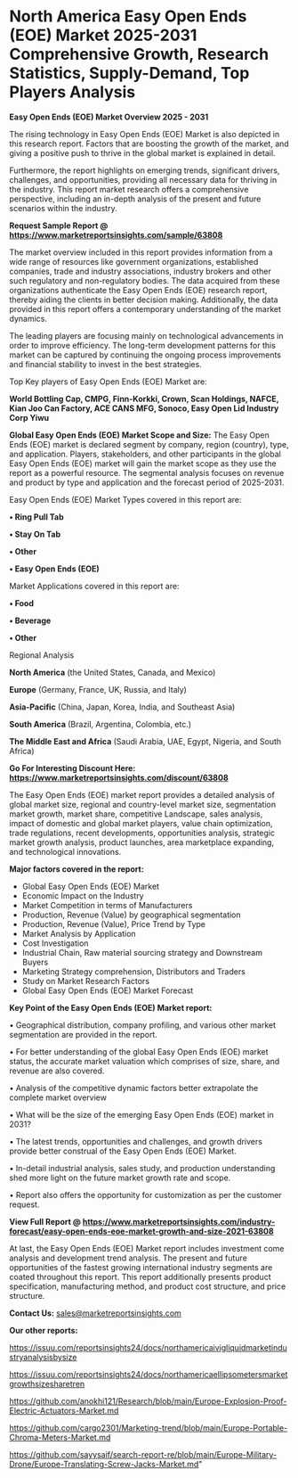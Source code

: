 # North America Easy Open Ends (EOE) Market 2025-2031 Comprehensive Growth, Research Statistics, Supply-Demand,  Top Players Analysis

<Strong> Easy Open Ends (EOE) Market Overview 2025 - 2031</strong>

The rising technology in Easy Open Ends (EOE) Market is also depicted in this research report. Factors that are boosting the growth of the market, and giving a positive push to thrive in the global market is explained in detail.

Furthermore, the report highlights on emerging trends, significant drivers, challenges, and opportunities, providing all necessary data for thriving in the industry. This report market research offers a comprehensive perspective, including an in-depth analysis of the present and future scenarios within the industry.

<strong>Request Sample Report @ <a href=https://www.marketreportsinsights.com/sample/63808>https://www.marketreportsinsights.com/sample/63808</a></strong>

The market overview included in this report provides information from a wide range of resources like government organizations, established companies, trade and industry associations, industry brokers and other such regulatory and non-regulatory bodies. The data acquired from these organizations authenticate the Easy Open Ends (EOE) research report, thereby aiding the clients in better decision making. Additionally, the data provided in this report offers a contemporary understanding of the market dynamics.

The leading players are focusing mainly on technological advancements in order to improve efficiency. The long-term development patterns for this market can be captured by continuing the ongoing process improvements and financial stability to invest in the best strategies.

Top Key players of Easy Open Ends (EOE) Market are:

<strong>World Bottling Cap, CMPG, Finn-Korkki, Crown, Scan Holdings, NAFCE, Kian Joo Can Factory, ACE CANS MFG, Sonoco, Easy Open Lid Industry Corp Yiwu</strong>

<strong><b>Global Easy Open Ends (EOE) Market Scope and Size:</b></strong>
The Easy Open Ends (EOE) market is declared segment by company, region (country), type, and application. Players, stakeholders, and other participants in the global Easy Open Ends (EOE) market will gain the market scope as they use the report as a powerful resource. The segmental analysis focuses on revenue and product by type and application and the forecast period of 2025-2031.

Easy Open Ends (EOE) Market Types covered in this report are:

<strong>• Ring Pull Tab

• Stay On Tab

• Other

• Easy Open Ends (EOE)</strong>

Market Applications covered in this report are:

<strong>• Food

• Beverage

• Other</strong> 

Regional Analysis

<strong>North America</strong> (the United States, Canada, and Mexico)

<strong>Europe</strong> (Germany, France, UK, Russia, and Italy)

<strong>Asia-Pacific</strong> (China, Japan, Korea, India, and Southeast Asia)

<strong>South America</strong> (Brazil, Argentina, Colombia, etc.)

<strong>The Middle East and Africa</strong> (Saudi Arabia, UAE, Egypt, Nigeria, and South Africa)

<strong>Go For Interesting Discount Here: <a href=https://www.marketreportsinsights.com/discount/63808>https://www.marketreportsinsights.com/discount/63808</a></strong>

The Easy Open Ends (EOE) market report provides a detailed analysis of global market size, regional and country-level market size, segmentation market growth, market share, competitive Landscape, sales analysis, impact of domestic and global market players, value chain optimization, trade regulations, recent developments, opportunities analysis, strategic market growth analysis, product launches, area marketplace expanding, and technological innovations.

<strong><b>Major factors covered in the report:</b></strong>
<ul>
  <li>Global Easy Open Ends (EOE) Market </li>
  <li>Economic Impact on the Industry</li>
  <li>Market Competition in terms of Manufacturers</li>
  <li>Production, Revenue (Value) by geographical segmentation</li>
  <li>Production, Revenue (Value), Price Trend by Type</li>
  <li>Market Analysis by Application</li>
  <li>Cost Investigation</li>
  <li>Industrial Chain, Raw material sourcing strategy and Downstream Buyers</li>
  <li>Marketing Strategy comprehension, Distributors and Traders</li>
  <li>Study on Market Research Factors</li>
  <li>Global Easy Open Ends (EOE) Market Forecast</li>
</ul>

<strong><b>Key Point of the Easy Open Ends (EOE) Market report:</b></strong>

• Geographical distribution, company profiling, and various other market segmentation are provided in the report.

• For better understanding of the global Easy Open Ends (EOE) market status, the accurate market valuation which comprises of size, share, and revenue are also covered.

• Analysis of the competitive dynamic factors better extrapolate the complete market overview

• What will be the size of the emerging Easy Open Ends (EOE) market in 2031?

• The latest trends, opportunities and challenges, and growth drivers provide better construal of the Easy Open Ends (EOE) Market.

• In-detail industrial analysis, sales study, and production understanding shed more light on the future market growth rate and scope.

• Report also offers the opportunity for customization as per the customer request.

<strong><b>View Full Report @ <a href=https://www.marketreportsinsights.com/industry-forecast/easy-open-ends-eoe-market-growth-and-size-2021-63808>https://www.marketreportsinsights.com/industry-forecast/easy-open-ends-eoe-market-growth-and-size-2021-63808</a></b></strong>


At last, the Easy Open Ends (EOE) Market report includes investment come analysis and development trend analysis. The present and future opportunities of the fastest growing international industry segments are coated throughout this report. This report additionally presents product specification, manufacturing method, and product cost structure, and price structure.

<strong>Contact Us:</strong>
sales@marketreportsinsights.com

<strong>Our other reports:</strong>

<a href=https://issuu.com/reportsinsights24/docs/northamericaivigliquidmarketindustryanalysisbysize>https://issuu.com/reportsinsights24/docs/northamericaivigliquidmarketindustryanalysisbysize</a>

<a href=https://issuu.com/reportsinsights24/docs/northamericaellipsometersmarketgrowthsizesharetren>https://issuu.com/reportsinsights24/docs/northamericaellipsometersmarketgrowthsizesharetren</a>

<a href=https://github.com/anokhi121/Research/blob/main/Europe-Explosion-Proof-Electric-Actuators-Market.md>https://github.com/anokhi121/Research/blob/main/Europe-Explosion-Proof-Electric-Actuators-Market.md</a>

<a href=https://github.com/cargo2301/Marketing-trend/blob/main/Europe-Portable-Chroma-Meters-Market.md>https://github.com/cargo2301/Marketing-trend/blob/main/Europe-Portable-Chroma-Meters-Market.md</a>

<a href=https://github.com/sayysaif/search-report-re/blob/main/Europe-Military-Drone/Europe-Translating-Screw-Jacks-Market.md>https://github.com/sayysaif/search-report-re/blob/main/Europe-Military-Drone/Europe-Translating-Screw-Jacks-Market.md</a>"

